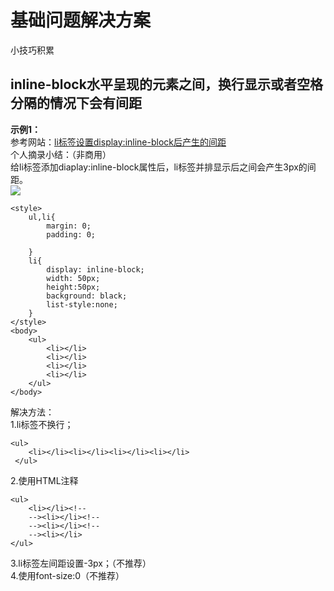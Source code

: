# 基础问题解决方案
小技巧积累
## inline-block水平呈现的元素之间，换行显示或者空格分隔的情况下会有间距
**示例1：**<br>
参考网站：[li标签设置display:inline-block后产生的间距](https://www.cnblogs.com/qingjing/p/6579730.html)<br>
个人摘录小结：（非商用）<br>
给li标签添加diaplay:inline-block属性后，li标签并排显示后之间会产生3px的间距。<br>
![](https://images2015.cnblogs.com/blog/1122681/201703/1122681-20170319110439276-1122505397.png)
```
<style>
    ul,li{
        margin: 0;
        padding: 0;

    }
    li{
        display: inline-block;
        width: 50px;
        height:50px;
        background: black;
        list-style:none;
    }
</style>
<body>
    <ul>
        <li></li>
        <li></li>
        <li></li>
        <li></li>
    </ul>
</body>
```
解决方法：<br>
1.li标签不换行；
```
<ul>
    <li></li><li></li><li></li><li></li>
 </ul>
```
2.使用HTML注释
```
<ul>
    <li></li><!--
    --><li></li><!--
    --><li></li><!--
    --><li></li>
</ul>
```
3.li标签左间距设置-3px；（不推荐）<br>
4.使用font-size:0（不推荐）<br>

